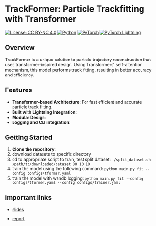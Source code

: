 # TrackFormer: Particle Trackfitting with Transformer 

[![License: CC BY-NC 4.0](https://img.shields.io/badge/License-CC%20BY--NC%204.0-lightgrey.svg)](https://creativecommons.org/licenses/by-nc/4.0/)
[![Python](https://img.shields.io/badge/Python-3.7%2B-green.svg)](https://www.python.org/)
[![PyTorch](https://img.shields.io/badge/PyTorch-1.10%2B-orange.svg)](https://pytorch.org/)
[![PyTorch Lightning](https://img.shields.io/badge/Lightning-2.0%2B-blue.svg)](https://www.pytorchlightning.ai/)

## Overview

TrackFormer is a unique solution to particle trajectory reconstruction that uses transformer-inspired design. Using Transformers' self-attention mechanism, this model performs track fitting, resulting in better accuracy and efficiency.

## Features

- **Transformer-based Architecture**: For fast efficient and accurate particle track fitting.
- **Built with Lightning Integration**:
- **Modular Design**: 
- **Logging and CLI integration**:

## Getting Started

1. **Clone the repository**:
2. download datasets to specific directory
3. cd to appropriate script to train, test split dataset: 
 `./split_dataset.sh /path/to/downloaded/dataset 80 10 10`
4. train the model using the following command:
 `python main.py fit --config configs/tformer.yaml`
5. train the model with wandb logging:
 `python main.py fit --config configs/tformer.yaml --config configs/trainer.yaml`

## Important links

- [slides](https://docs.google.com/presentation/d/1YvFFSKoVI4W0tpCQEvG8J3SybidqZtn08r3DU9UGw_E/edit?usp=sharing)

- [report](https://drive.google.com/file/d/1a9syXUZ6ibbufsp7mMXBDCmBRUCzhfMg/view?usp=sharing)

